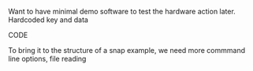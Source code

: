 Want to have minimal demo software to test the hardware action later.
Hardcoded key and data

CODE

To bring it to the structure of a snap example, we need more commmand line options, file reading